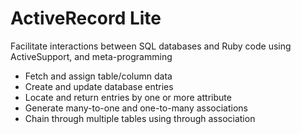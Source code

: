 # ActiveRecord Lite

Facilitate interactions between SQL databases and Ruby code using ActiveSupport, and meta-programming

* Fetch and assign table/column data
* Create and update database entries
* Locate and return entries by one or more attribute
* Generate many-to-one and one-to-many associations
* Chain through multiple tables using through association
